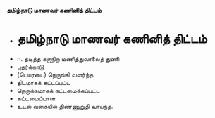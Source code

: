 **தமிழ்நாடு மாணவர் கணினித் திட்டம்**
- # தமிழ்நாடு மாணவர் கணினித் திட்டம்
- n. தடித்த கருநிற மணித்துவாலைத் துணி
- புதர்க்காடு
- (பெயரடை) நெருங்கி வளர்ந்த
- திடமாகக் கட்டப்பட்ட
- நெருக்கமாகக் கட்டமைக்கப்பட்ட
- கட்டமைப்பான
- உடல் வகையில் திண்ணுறுதி வாய்ந்த.


